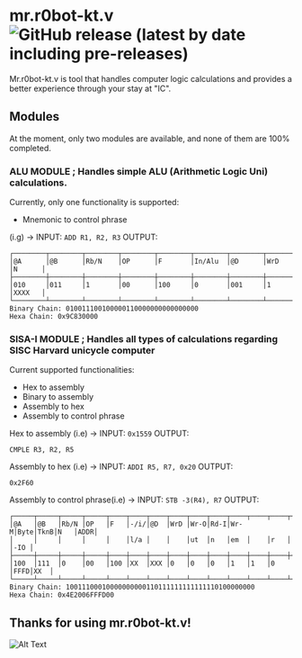 # mr.r0bot-kt.v ![GitHub release (latest by date including pre-releases)](https://img.shields.io/github/v/release/arnxxau/mr.r0bot-kt.v?include_prereleases)
Mr.r0bot-kt.v is tool that handles computer logic calculations and provides a better experience through your stay at "IC".

## Modules
At the moment, only two modules are available, and none of them are 100% completed.
### ALU MODULE ; Handles simple ALU (Arithmetic Logic Uni) calculations.
 Currently, only one functionality is supported:  
 - Mnemonic to control phrase

(i.g) -> INPUT: `ADD R1, R2, R3`
OUTPUT:
````
┌────────┬────────┬────────┬────────┬────────┬────────┬────────┬───────┬───────┐
│@A      │@B      │Rb/N    │OP      │F       │In/Alu  │@D      │WrD    │N      │
├────────┼────────┼────────┼────────┼────────┼────────┼────────┼───────┼───────┤
│010     │011     │1       │00      │100     │0       │001     │1      │XXXX   │
└────────┴────────┴────────┴────────┴────────┴────────┴────────┴───────┴───────┘
Binary Chain: 010011100100000110000000000000000
Hexa Chain: 0x9C830000
````

### SISA-I MODULE ; Handles all types of calculations regarding SISC Harvard unicycle computer
Current supported functionalities:
- Hex to assembly
- Binary to assembly
- Assembly to hex
- Assembly to control phrase

Hex to assembly (i.e) -> INPUT: `0x1559`
OUTPUT:
````
CMPLE R3, R2, R5
````

Assembly to hex (i.e) -> INPUT: `ADDI R5, R7, 0x20`
OUTPUT:
````
0x2F60
````
Assembly to control phrase(i.e) -> INPUT: `STB -3(R4), R7`
OUTPUT:
````
┌─────┬─────┬─────┬─────┬────┬────┬────┬────┬────┬────┬────┬────┬────┬────┬────┐
│@A   │@B   │Rb/N │OP   │F   │-/i/│@D  │WrD │Wr-O│Rd-I│Wr-M│Byte│TknB│N   │ADDR│
│     │     │     │     │    │l/a │    │    │ut  │n   │em  │    │r   │    │-IO │
├─────┼─────┼─────┼─────┼────┼────┼────┼────┼────┼────┼────┼────┼────┼────┼────┤
│100  │111  │0    │00   │100 │XX  │XXX │0   │0   │0   │1   │1   │0   │FFFD│XX  │
└─────┴─────┴─────┴─────┴────┴────┴────┴────┴────┴────┴────┴────┴────┴────┴────┘
Binary Chain: 10011100010000000000110111111111111110100000000
Hexa Chain: 0x4E2006FFFD00
````
## Thanks for using mr.r0bot-kt.v!
![Alt Text](https://sinordeniconcierto.files.wordpress.com/2017/01/robot11.gif?w=420&h=236)